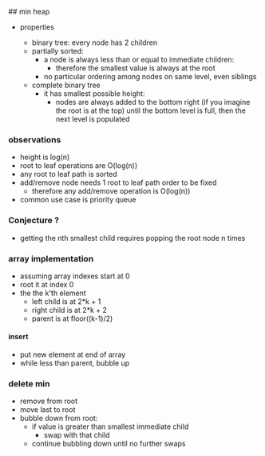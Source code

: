 
## min heap

- properties

  - binary tree: every node has 2 children
  - partially sorted:
    - a node is always less than or equal to immediate children:
      - therefore the smallest value is always at the root
    - no particular ordering among nodes on same level, even siblings
  - complete binary tree
    - it has smallest possible height:
      - nodes are always added to the bottom right (if you imagine the root
        is at the top) until the bottom level is full,
        then the next level is populated

### observations

- height is log(n)
- root to leaf operations are O(log(n))
- any root to leaf path is sorted
- add/remove node needs 1 root to leaf path order to be fixed
  - therefore any add/remove operation is O(log(n))
- common use case is priority queue

### Conjecture ?

- getting the nth smallest child requires popping the root node n times

### array implementation

- assuming array indexes start at 0
- root it at index 0
- the the k'th element
  - left child is at 2*k + 1
  - right child is at 2*k + 2
  - parent is at floor((k-1)/2)

#### insert

- put new element at end of array
- while less than parent, bubble up

### delete min

  - remove from root
  - move last to root
  - bubble down from root:
    - if value is greater than smallest immediate child
      - swap with that child
    - continue bubbling down until no further swaps

